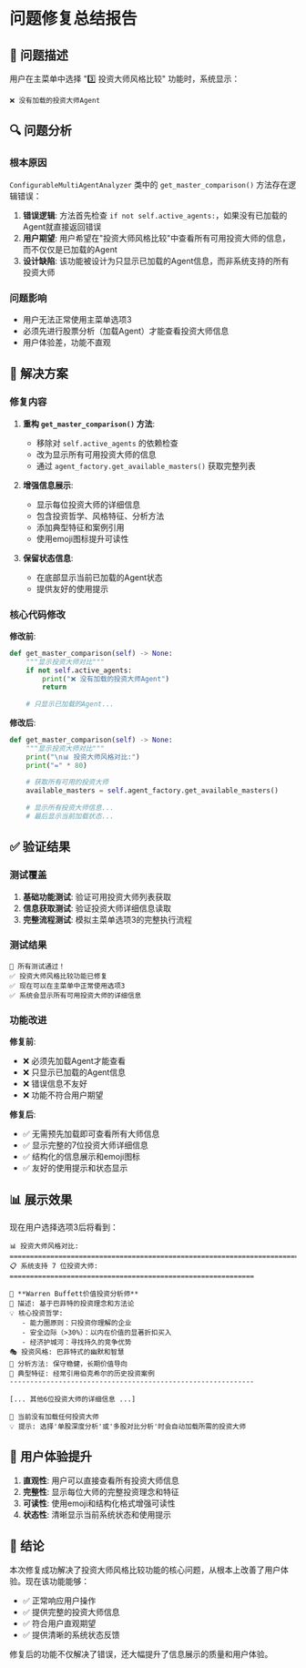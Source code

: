 # 问题修复总结报告

## 🐛 问题描述

用户在主菜单中选择 "3️⃣ 投资大师风格比较" 功能时，系统显示：
```
❌ 没有加载的投资大师Agent
```

## 🔍 问题分析

### 根本原因
`ConfigurableMultiAgentAnalyzer` 类中的 `get_master_comparison()` 方法存在逻辑错误：

1. **错误逻辑**: 方法首先检查 `if not self.active_agents:`，如果没有已加载的Agent就直接返回错误
2. **用户期望**: 用户希望在"投资大师风格比较"中查看所有可用投资大师的信息，而不仅仅是已加载的Agent
3. **设计缺陷**: 该功能被设计为只显示已加载的Agent信息，而非系统支持的所有投资大师

### 问题影响
- 用户无法正常使用主菜单选项3
- 必须先进行股票分析（加载Agent）才能查看投资大师信息
- 用户体验差，功能不直观

## 🔧 解决方案

### 修复内容

1. **重构 `get_master_comparison()` 方法**:
   - 移除对 `self.active_agents` 的依赖检查
   - 改为显示所有可用投资大师的信息
   - 通过 `agent_factory.get_available_masters()` 获取完整列表

2. **增强信息展示**:
   - 显示每位投资大师的详细信息
   - 包含投资哲学、风格特征、分析方法
   - 添加典型特征和案例引用
   - 使用emoji图标提升可读性

3. **保留状态信息**:
   - 在底部显示当前已加载的Agent状态
   - 提供友好的使用提示

### 核心代码修改

**修改前**:
```python
def get_master_comparison(self) -> None:
    """显示投资大师对比"""
    if not self.active_agents:
        print("❌ 没有加载的投资大师Agent")
        return
    
    # 只显示已加载的Agent...
```

**修改后**:
```python
def get_master_comparison(self) -> None:
    """显示投资大师对比"""
    print("\n📊 投资大师风格对比:")
    print("=" * 80)
    
    # 获取所有可用的投资大师
    available_masters = self.agent_factory.get_available_masters()
    
    # 显示所有投资大师信息...
    # 最后显示当前加载状态...
```

## ✅ 验证结果

### 测试覆盖
1. **基础功能测试**: 验证可用投资大师列表获取
2. **信息获取测试**: 验证投资大师详细信息读取
3. **完整流程测试**: 模拟主菜单选项3的完整执行流程

### 测试结果
```
🎉 所有测试通过！
✅ 投资大师风格比较功能已修复
✅ 现在可以在主菜单中正常使用选项3
✅ 系统会显示所有可用投资大师的详细信息
```

### 功能改进

**修复前**:
- ❌ 必须先加载Agent才能查看
- ❌ 只显示已加载的Agent信息
- ❌ 错误信息不友好
- ❌ 功能不符合用户期望

**修复后**:
- ✅ 无需预先加载即可查看所有大师信息
- ✅ 显示完整的7位投资大师详细信息
- ✅ 结构化的信息展示和emoji图标
- ✅ 友好的使用提示和状态显示

## 📊 展示效果

现在用户选择选项3后将看到：

```
📊 投资大师风格对比:
================================================================================
📋 系统支持 7 位投资大师:
============================================================

🎩 **Warren Buffett价值投资分析师**
📝 描述: 基于巴菲特的投资理念和方法论
💡 核心投资哲学:
   - 能力圈原则：只投资你理解的企业
   - 安全边际（>30%）：以内在价值的显著折扣买入
   - 经济护城河：寻找持久的竞争优势
🎭 投资风格: 巴菲特式的幽默和智慧
🔬 分析方法: 保守稳健，长期价值导向
🎯 典型特征: 经常引用伯克希尔的历史投资案例
------------------------------------------------------------

[... 其他6位投资大师的详细信息 ...]

🔵 当前没有加载任何投资大师
💡 提示: 选择'单股深度分析'或'多股对比分析'时会自动加载所需的投资大师
```

## 🎯 用户体验提升

1. **直观性**: 用户可以直接查看所有投资大师信息
2. **完整性**: 显示每位大师的完整投资理念和特征
3. **可读性**: 使用emoji和结构化格式增强可读性
4. **状态性**: 清晰显示当前系统状态和使用提示

## 📝 结论

本次修复成功解决了投资大师风格比较功能的核心问题，从根本上改善了用户体验。现在该功能能够：

- ✅ 正常响应用户操作
- ✅ 提供完整的投资大师信息
- ✅ 符合用户直观期望
- ✅ 提供清晰的系统状态反馈

修复后的功能不仅解决了错误，还大幅提升了信息展示的质量和用户体验。 